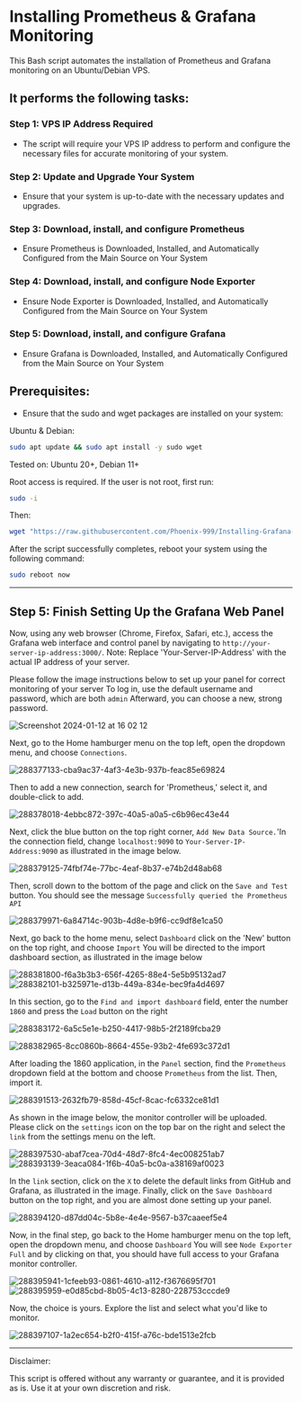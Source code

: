 # Installing Prometheus &amp; Grafana Monitoring

This Bash script automates the installation of Prometheus and Grafana monitoring on an Ubuntu/Debian VPS.



## It performs the following tasks:


### Step 1: VPS IP Address Required
  * The script will require your VPS IP address to perform and configure the necessary files for accurate monitoring of your system.

### Step 2: Update and Upgrade Your System
  * Ensure that your system is up-to-date with the necessary updates and upgrades.

### Step 3: Download, install, and configure Prometheus
  * Ensure Prometheus is Downloaded, Installed, and Automatically Configured from the Main Source on Your System

### Step 4: Download, install, and configure Node Exporter
  * Ensure Node Exporter is Downloaded, Installed, and Automatically Configured from the Main Source on Your System

### Step 5: Download, install, and configure Grafana
  * Ensure Grafana is Downloaded, Installed, and Automatically Configured from the Main Source on Your System

## Prerequisites:
  * Ensure that the sudo and wget packages are installed on your system:

Ubuntu & Debian:

```bash
sudo apt update && sudo apt install -y sudo wget
```
Tested on: Ubuntu 20+, Debian 11+

Root access is required. If the user is not root, first run:

```bash
sudo -i
```

Then:

```bash
wget "https://raw.githubusercontent.com/Phoenix-999/Installing-Grafana-Monitoring/main/Installing-Grafana-Monitoring.sh" -O Installing-Grafana-Monitoring.sh && chmod +x Installing-Grafana-Monitoring.sh && bash Installing-Grafana-Monitoring.sh
```

After the script successfully completes, reboot your system using the following command:

```bash
sudo reboot now
```

_______________________________________________________________________________________________________________________________________________________________________

## Step 5: Finish Setting Up the Grafana Web Panel

Now, using any web browser (Chrome, Firefox, Safari, etc.), access the Grafana web interface and control panel by
navigating to `http://your-server-ip-address:3000/`.
Note: Replace 'Your-Server-IP-Address' with the actual IP address of your server.




Please follow the image instructions below to set up your panel for correct monitoring of your server
To log in, use the default username and password, which are both `admin` Afterward, you can choose a new, strong password.

![Screenshot 2024-01-12 at 16 02 12](https://github.com/Phoenix-999/Prometheus-and-Grafana-Monitoring/assets/127796122/da43ff0d-b70e-4525-bc78-e3fd49f85f80)

Next, go to the Home hamburger menu on the top left, open the dropdown menu, and choose `Connections`.

![288377133-cba9ac37-4af3-4e3b-937b-feac85e69824](https://github.com/Phoenix-999/Prometheus-and-Grafana-Monitoring/assets/127796122/f92f6076-ab10-44df-9d61-3e173df555dc)

Then to add a new connection, search for 'Prometheus,' select it, and double-click to add.

![288378018-4ebbc872-397c-40a5-a0a5-c6b96ec43e44](https://github.com/Phoenix-999/Prometheus-and-Grafana-Monitoring/assets/127796122/3c3a3cc6-d8d5-4dcd-9de5-ce608a105b71)


Next, click the blue button on the top right corner, `Add New Data Source.`'In the connection field, change `localhost:9090` to `Your-Server-IP-Address:9090` as illustrated in the image below.

![288379125-74fbf74e-77bc-4eaf-8b37-e74b2d48ab68](https://github.com/Phoenix-999/Prometheus-and-Grafana-Monitoring/assets/127796122/8957c4e7-0096-4d9b-886a-acdd88bc64b0)


Then, scroll down to the bottom of the page and click on the `Save and Test` button. You should see the message `Successfully queried the Prometheus API`

![288379971-6a84714c-903b-4d8e-b9f6-cc9df8e1ca50](https://github.com/Phoenix-999/Prometheus-and-Grafana-Monitoring/assets/127796122/1c44ec4c-9ca4-4d26-a49f-3d5a48f7f924)

Next, go back to the home menu, select `Dashboard` click on the 'New' button on the top right, and choose `Import`
You will be directed to the import dashboard section, as illustrated in the image below

![288381800-f6a3b3b3-656f-4265-88e4-5e5b95132ad7](https://github.com/Phoenix-999/Prometheus-and-Grafana-Monitoring/assets/127796122/561612d1-d475-4e6d-a253-49cedc323c25)
![288382101-b325971e-d13b-449a-834e-bec9fa4d4697](https://github.com/Phoenix-999/Prometheus-and-Grafana-Monitoring/assets/127796122/e4f2d913-1600-487a-9cde-401569c94fd7)


In this section, go to the `Find and import dashboard` field, enter the number `1860` and press the `Load` button on the right

![288383172-6a5c5e1e-b250-4417-98b5-2f2189fcba29](https://github.com/Phoenix-999/Prometheus-and-Grafana-Monitoring/assets/127796122/7868515f-6286-4e6d-af8e-08dc73f6bff2)

![288382965-8cc0860b-8664-455e-93b2-4fe693c372d1](https://github.com/Phoenix-999/Prometheus-and-Grafana-Monitoring/assets/127796122/ad390413-e03b-4e5d-a8b1-2e85dc994846)


After loading the 1860 application, in the `Panel` section, find the `Prometheus` dropdown field at the bottom and choose `Prometheus` from the list. Then, import it.

![288391513-2632fb79-858d-45cf-8cac-fc6332ce81d1](https://github.com/Phoenix-999/Prometheus-and-Grafana-Monitoring/assets/127796122/e9b78b6b-9f35-46c8-aaa9-ae0d9af6678b)

As shown in the image below, the monitor controller will be uploaded. Please click on the `settings` icon on the top bar on the right and select the `link` from the settings menu on the left.

![288397530-abaf7cea-70d4-48d7-8fc4-4ec008251ab7](https://github.com/Phoenix-999/Prometheus-and-Grafana-Monitoring/assets/127796122/a476576e-3129-4831-9e9d-6b77c7d9ea3c)
![288393139-3eaca084-1f6b-40a5-bc0a-a38169af0023](https://github.com/Phoenix-999/Prometheus-and-Grafana-Monitoring/assets/127796122/0375cd70-3903-4d8a-96fc-c0f805f6d23c)


In the `link` section, click on the `X` to delete the default links from GitHub and Grafana, as illustrated in the image.
Finally, click on the `Save Dashboard` button on the top right, and you are almost done setting up your panel.

![288394120-d87dd04c-5b8e-4e4e-9567-b37caaeef5e4](https://github.com/Phoenix-999/Prometheus-and-Grafana-Monitoring/assets/127796122/6ccafdf1-5aca-467a-a263-b8efc90b5f9a)

Now, in the final step, go back to the Home hamburger menu on the top left, open the dropdown menu, and choose `Dashboard` You will see `Node Exporter Full` and by clicking on that, you should have full access to your Grafana monitor controller.

![288395941-1cfeeb93-0861-4610-a112-f3676695f701](https://github.com/Phoenix-999/Prometheus-and-Grafana-Monitoring/assets/127796122/91da1b4c-404a-4ba5-9621-79338f9f9be7)
![288395959-e0d85cbd-8b05-4c13-8280-228753cccde9](https://github.com/Phoenix-999/Prometheus-and-Grafana-Monitoring/assets/127796122/530a691d-92fa-4235-81db-bb20810a72fd)


Now, the choice is yours. Explore the list and select what you'd like to monitor.

![288397107-1a2ec654-b2f0-415f-a76c-bde1513e2fcb](https://github.com/Phoenix-999/Prometheus-and-Grafana-Monitoring/assets/127796122/f44ad88c-90fe-4ebc-9e42-3f35f4fd186c)
__________________________________________________________________________________________



Disclaimer:

This script is offered without any warranty or guarantee, and it is provided as is. Use it at your own discretion and risk.
